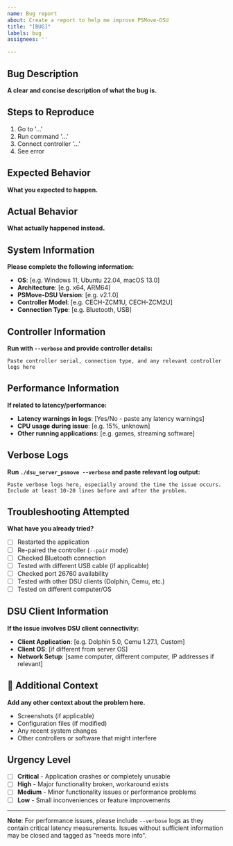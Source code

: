 ```yaml
---
name: Bug report
about: Create a report to help me improve PSMove-DSU
title: "[BUG]"
labels: bug
assignees: ''

---
```


## Bug Description
**A clear and concise description of what the bug is.**

## Steps to Reproduce
1. Go to '...'
2. Run command '...'
3. Connect controller '...'
4. See error

## Expected Behavior
**What you expected to happen.**

## Actual Behavior
**What actually happened instead.**

## System Information
**Please complete the following information:**

- **OS**: [e.g. Windows 11, Ubuntu 22.04, macOS 13.0]
- **Architecture**: [e.g. x64, ARM64]
- **PSMove-DSU Version**: [e.g. v2.1.0]
- **Controller Model**: [e.g. CECH-ZCM1U, CECH-ZCM2U]
- **Connection Type**: [e.g. Bluetooth, USB]

## Controller Information
**Run with `--verbose` and provide controller details:**

```
Paste controller serial, connection type, and any relevant controller logs here
```

## Performance Information
**If related to latency/performance:**

- **Latency warnings in logs**: [Yes/No - paste any latency warnings]
- **CPU usage during issue**: [e.g. 15%, unknown]
- **Other running applications**: [e.g. games, streaming software]

## Verbose Logs
**Run `./dsu_server_psmove --verbose` and paste relevant log output:**

```
Paste verbose logs here, especially around the time the issue occurs.
Include at least 10-20 lines before and after the problem.
```

## Troubleshooting Attempted
**What have you already tried?**

- [ ] Restarted the application
- [ ] Re-paired the controller (`--pair` mode)
- [ ] Checked Bluetooth connection
- [ ] Tested with different USB cable (if applicable)
- [ ] Checked port 26760 availability
- [ ] Tested with other DSU clients (Dolphin, Cemu, etc.)
- [ ] Tested on different computer/OS

## DSU Client Information
**If the issue involves DSU client connectivity:**

- **Client Application**: [e.g. Dolphin 5.0, Cemu 1.27.1, Custom]
- **Client OS**: [if different from server OS]
- **Network Setup**: [same computer, different computer, IP addresses if relevant]

## 📎 Additional Context
**Add any other context about the problem here.**

- Screenshots (if applicable)
- Configuration files (if modified)
- Any recent system changes
- Other controllers or software that might interfere

## Urgency Level
- [ ] **Critical** - Application crashes or completely unusable
- [ ] **High** - Major functionality broken, workaround exists
- [ ] **Medium** - Minor functionality issues or performance problems  
- [ ] **Low** - Small inconveniences or feature improvements

---

**Note**: For performance issues, please include `--verbose` logs as they contain critical latency measurements. Issues without sufficient information may be closed and tagged as "needs more info".
